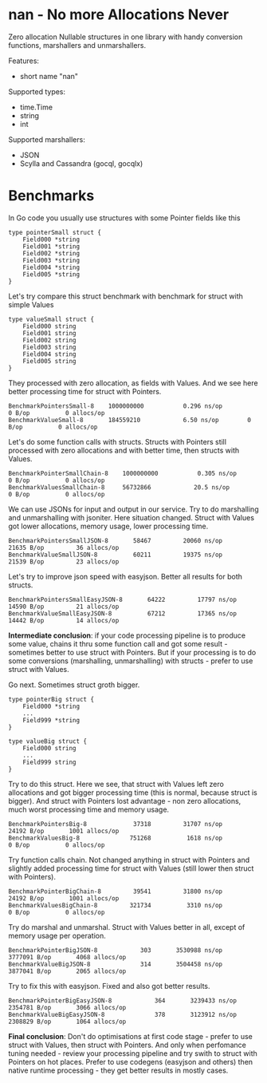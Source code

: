 # nan - **N**o more **A**llocations **N**ever

Zero allocation Nullable structures in one library with handy conversion functions, marshallers and unmarshallers.

Features:
- short name "nan"

Supported types:
- time.Time
- string
- int

Supported marshallers:
- JSON
- Scylla and Cassandra (gocql, gocqlx)

# Benchmarks

In Go code you usually use structures with some Pointer fields like this

```
type pointerSmall struct {
	Field000 *string
	Field001 *string
	Field002 *string
	Field003 *string
	Field004 *string
	Field005 *string
}
```

Let's try compare this struct benchmark with benchmark for struct with simple Values

```
type valueSmall struct {
	Field000 string
	Field001 string
	Field002 string
	Field003 string
	Field004 string
	Field005 string
}
```

They processed with zero allocation, as fields with Values. And we see here better processing time for struct with Pointers.

```
BenchmarkPointersSmall-8   	1000000000	         0.296 ns/op	       0 B/op	       0 allocs/op
BenchmarkValueSmall-8      	184559210	         6.50 ns/op	       0 B/op	       0 allocs/op
```

Let's do some function calls with structs. Structs with Pointers still processed with zero allocations and with better time, then structs with Values.

```
BenchmarkPointerSmallChain-8   	1000000000	         0.305 ns/op	       0 B/op	       0 allocs/op
BenchmarkValuesSmallChain-8    	56732866	        20.5 ns/op	       0 B/op	       0 allocs/op
```

We can use JSONs for input and output in our service. Try to do marshalling and unmarshalling with jsoniter. Here situation changed. Struct with Values got lower allocations, memory usage, lower processing time.

```
BenchmarkPointersSmallJSON-8   	   58467	     20060 ns/op	   21635 B/op	      36 allocs/op
BenchmarkValueSmallJSON-8      	   60211	     19375 ns/op	   21539 B/op	      23 allocs/op
```

Let's try to improve json speed with easyjson. Better all results for both structs.

```
BenchmarkPointersSmallEasyJSON-8   	   64222	     17797 ns/op	   14590 B/op	      21 allocs/op
BenchmarkValueSmallEasyJSON-8      	   67212	     17365 ns/op	   14442 B/op	      14 allocs/op
```

**Intermediate conclusion**: if your code processing pipeline is to produce some value, chains it thru some function call and got some result - sometimes better to use struct with Pointers. But if your processing is to do some conversions (marshalling, unmarshalling) with structs - prefer to use struct with Values.

Go next. Sometimes struct groth bigger.

```
type pointerBig struct {
	Field000 *string
	...
	Field999 *string
}
```

```
type valueBig struct {
	Field000 string
	...
	Field999 string
}
```

Try to do this struct. Here we see, that struct with Values left zero allocations and got bigger processing time (this is normal, because struct is bigger). And struct with Pointers lost advantage - non zero allocations, much worst processing time and memory usage.

```
BenchmarkPointersBig-8         	   37318	     31707 ns/op	   24192 B/op	    1001 allocs/op
BenchmarkValuesBig-8           	  751268	      1618 ns/op	       0 B/op	       0 allocs/op
```

Try function calls chain. Not changed anything in struct with Pointers and slightly added processing time for struct with Values (still lower then struct with Pointers).

```
BenchmarkPointerBigChain-8     	   39541	     31800 ns/op	   24192 B/op	    1001 allocs/op
BenchmarkValuesBigChain-8      	  321734	      3310 ns/op	       0 B/op	       0 allocs/op
```

Try do marshal and unmarshal. Struct with Values better in all, except of memory usage per operation.

```
BenchmarkPointerBigJSON-8   	     303	   3530988 ns/op	 3777091 B/op	    4068 allocs/op
BenchmarkValueBigJSON-8     	     314	   3504458 ns/op	 3877041 B/op	    2065 allocs/op
```

Try to fix this with easyjson. Fixed and also got better results.

```
BenchmarkPointerBigEasyJSON-8   	     364	   3239433 ns/op	 2354781 B/op	    3066 allocs/op
BenchmarkValueBigEasyJSON-8     	     378	   3123912 ns/op	 2308829 B/op	    1064 allocs/op
```

**Final conclusion**: Don't do optimisations at first code stage - prefer to use struct with Values, then struct with Pointers. And only when perfomance tuning needed - review your processing pipeline and try swith to struct with Pointers on hot places. Prefer to use codegens (easyjson and others) then native runtime processing - they get better results in mostly cases.
